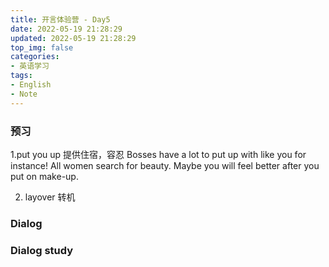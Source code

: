 ```yaml
---
title: 开言体验营 - Day5
date: 2022-05-19 21:28:29
updated: 2022-05-19 21:28:29
top_img: false
categories:
- 英语学习
tags: 
- English
- Note
---
```



### 预习
1.put you up 
提供住宿，容忍
Bosses have a lot to put up with like you for instance!
All women search for beauty. Maybe you will feel better after you put on make-up.

2. layover
转机

### Dialog

### Dialog study